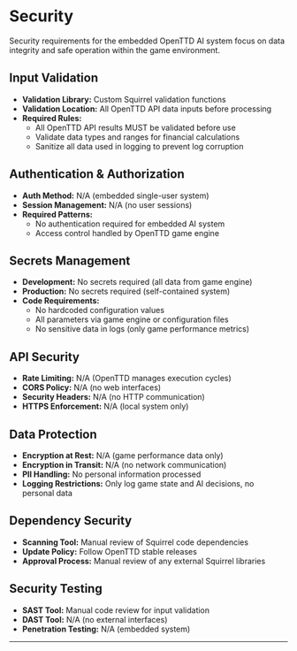 # Security

Security requirements for the embedded OpenTTD AI system focus on data integrity and safe operation within the game environment.

## Input Validation
- **Validation Library:** Custom Squirrel validation functions
- **Validation Location:** All OpenTTD API data inputs before processing
- **Required Rules:**
  - All OpenTTD API results MUST be validated before use
  - Validate data types and ranges for financial calculations
  - Sanitize all data used in logging to prevent log corruption

## Authentication & Authorization
- **Auth Method:** N/A (embedded single-user system)
- **Session Management:** N/A (no user sessions)
- **Required Patterns:**
  - No authentication required for embedded AI system
  - Access control handled by OpenTTD game engine

## Secrets Management
- **Development:** No secrets required (all data from game engine)
- **Production:** No secrets required (self-contained system)
- **Code Requirements:**
  - No hardcoded configuration values
  - All parameters via game engine or configuration files
  - No sensitive data in logs (only game performance metrics)

## API Security
- **Rate Limiting:** N/A (OpenTTD manages execution cycles)
- **CORS Policy:** N/A (no web interfaces)
- **Security Headers:** N/A (no HTTP communication)
- **HTTPS Enforcement:** N/A (local system only)

## Data Protection
- **Encryption at Rest:** N/A (game performance data only)
- **Encryption in Transit:** N/A (no network communication)
- **PII Handling:** No personal information processed
- **Logging Restrictions:** Only log game state and AI decisions, no personal data

## Dependency Security
- **Scanning Tool:** Manual review of Squirrel code dependencies
- **Update Policy:** Follow OpenTTD stable releases
- **Approval Process:** Manual review of any external Squirrel libraries

## Security Testing
- **SAST Tool:** Manual code review for input validation
- **DAST Tool:** N/A (no external interfaces)
- **Penetration Testing:** N/A (embedded system)

---
